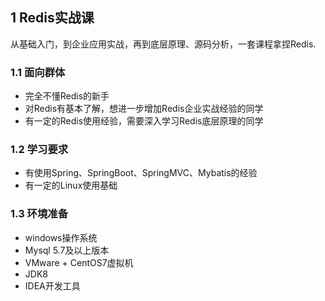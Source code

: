 ## 1 Redis实战课

从基础入门，到企业应用实战，再到底层原理、源码分析，一套课程拿捏Redis.

### 1.1 面向群体

* 完全不懂Redis的新手
* 对Redis有基本了解，想进一步增加Redis企业实战经验的同学
* 有一定的Redis使用经验，需要深入学习Redis底层原理的同学

### 1.2 学习要求

- 有使用Spring、SpringBoot、SpringMVC、Mybatis的经验
- 有一定的Linux使用基础

### 1.3 环境准备

- windows操作系统
- Mysql 5.7及以上版本
- VMware + CentOS7虚拟机
- JDK8
- IDEA开发工具
